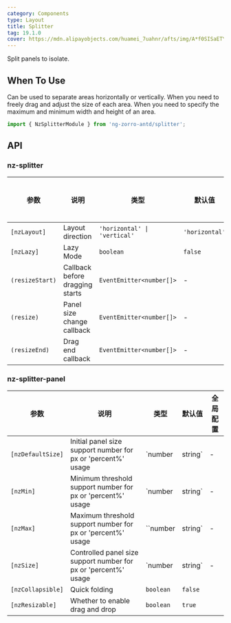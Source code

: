 ```yaml
---
category: Components
type: Layout
title: Splitter
tag: 19.1.0
cover: https://mdn.alipayobjects.com/huamei_7uahnr/afts/img/A*f0SISaETY0wAAAAAAAAAAAAADrJ8AQ/original
---
```


Split panels to isolate.

## When To Use

Can be used to separate areas horizontally or vertically. When you need to freely drag and adjust the size of each area.
When you need to specify the maximum and minimum width and height of an area.

```ts
import { NzSplitterModule } from 'ng-zorro-antd/splitter';
```

## API

### nz-splitter

| 参数              | 说明                              | 类型                           | 默认值            | 全局配置 |
|-----------------|---------------------------------|------------------------------|----------------|------|
| `[nzLayout]`    | Layout direction                | `'horizontal' \| 'vertical'` | `'horizontal'` |      |
| `[nzLazy]`      | Lazy Mode                       | `boolean`                    | `false`        |      |
| `(resizeStart)` | Callback before dragging starts | `EventEmitter<number[]>`     | -              |      |
| `(resize)`      | Panel size change callback	     | `EventEmitter<number[]>`     | -              |      |
| `(resizeEnd)`   | Drag end callback	              | `EventEmitter<number[]>`     | -              |      |

### nz-splitter-panel

| 参数                | 说明                                                              | 类型        | 默认值     | 全局配置 |
|-------------------|-----------------------------------------------------------------|-----------|---------|------|
| `[nzDefaultSize]` | Initial panel size support number for px or 'percent%' usage    | `number   | string` | -    | |
| `[nzMin]`         | Minimum threshold support number for px or 'percent%' usage     | `number   | string` | -    |     |
| `[nzMax]`         | Maximum threshold support number for px or 'percent%' usage     | ``number  | string` | -    |     |
| `[nzSize]`        | Controlled panel size support number for px or 'percent%' usage | `number   | string` | -    | |
| `[nzCollapsible]` | Quick folding                                                   | `boolean` | `false` |      |
| `[nzResizable]`   | Whether to enable drag and drop                                 | `boolean` | `true`  |      |
